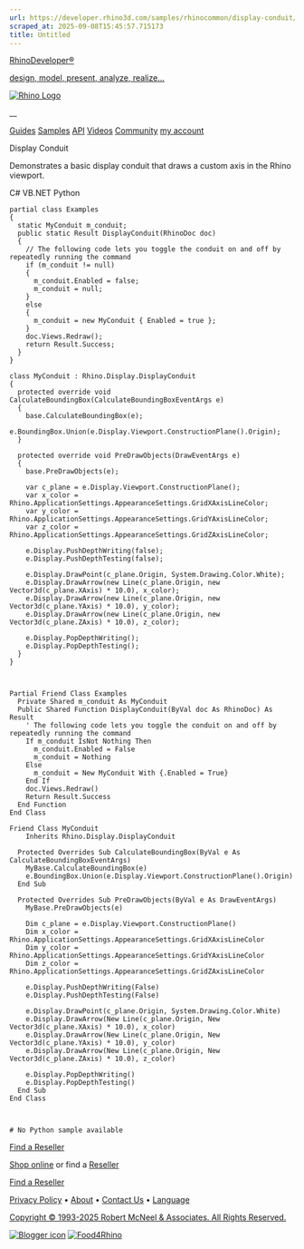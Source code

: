 ```yaml
---
url: https://developer.rhino3d.com/samples/rhinocommon/display-conduit/
scraped_at: 2025-09-08T15:45:57.715173
title: Untitled
---
```


[RhinoDeveloper®](/)

[design, model, present, analyze, realize...](/)

[![Rhino Logo](https://developer.rhino3d.com/images/rhinodevlogo.png)](/)

__

[Guides](https://developer.rhino3d.com/guides)
[Samples](https://developer.rhino3d.com/samples)
[API](https://developer.rhino3d.com/api)
[Videos](https://developer.rhino3d.com/videos)
[Community](https://discourse.mcneel.com/c/rhino-developer) [my account
](https://www.rhino3d.com/my-account/ "Manage your account, licenses, and
teams")

Display Conduit

Demonstrates a basic display conduit that draws a custom axis in the Rhino
viewport.

C# VB.NET Python

    
    
    partial class Examples
    {
      static MyConduit m_conduit;
      public static Result DisplayConduit(RhinoDoc doc)
      {
        // The following code lets you toggle the conduit on and off by repeatedly running the command
        if (m_conduit != null)
        {
          m_conduit.Enabled = false;
          m_conduit = null;
        }
        else
        {
          m_conduit = new MyConduit { Enabled = true };
        }
        doc.Views.Redraw();
        return Result.Success;
      }
    }
    
    class MyConduit : Rhino.Display.DisplayConduit
    {
      protected override void CalculateBoundingBox(CalculateBoundingBoxEventArgs e)
      {
        base.CalculateBoundingBox(e);
        e.BoundingBox.Union(e.Display.Viewport.ConstructionPlane().Origin);
      }
    
      protected override void PreDrawObjects(DrawEventArgs e)
      {
        base.PreDrawObjects(e);
    
        var c_plane = e.Display.Viewport.ConstructionPlane();
        var x_color = Rhino.ApplicationSettings.AppearanceSettings.GridXAxisLineColor;
        var y_color = Rhino.ApplicationSettings.AppearanceSettings.GridYAxisLineColor;
        var z_color = Rhino.ApplicationSettings.AppearanceSettings.GridZAxisLineColor;
    
        e.Display.PushDepthWriting(false);
        e.Display.PushDepthTesting(false);
    
        e.Display.DrawPoint(c_plane.Origin, System.Drawing.Color.White);
        e.Display.DrawArrow(new Line(c_plane.Origin, new Vector3d(c_plane.XAxis) * 10.0), x_color);
        e.Display.DrawArrow(new Line(c_plane.Origin, new Vector3d(c_plane.YAxis) * 10.0), y_color);
        e.Display.DrawArrow(new Line(c_plane.Origin, new Vector3d(c_plane.ZAxis) * 10.0), z_color);
    
        e.Display.PopDepthWriting();
        e.Display.PopDepthTesting();
      }
    }
    
    
    
    Partial Friend Class Examples
      Private Shared m_conduit As MyConduit
      Public Shared Function DisplayConduit(ByVal doc As RhinoDoc) As Result
    	' The following code lets you toggle the conduit on and off by repeatedly running the command
    	If m_conduit IsNot Nothing Then
    	  m_conduit.Enabled = False
    	  m_conduit = Nothing
    	Else
    	  m_conduit = New MyConduit With {.Enabled = True}
    	End If
    	doc.Views.Redraw()
    	Return Result.Success
      End Function
    End Class
    
    Friend Class MyConduit
    	Inherits Rhino.Display.DisplayConduit
    
      Protected Overrides Sub CalculateBoundingBox(ByVal e As CalculateBoundingBoxEventArgs)
    	MyBase.CalculateBoundingBox(e)
    	e.BoundingBox.Union(e.Display.Viewport.ConstructionPlane().Origin)
      End Sub
    
      Protected Overrides Sub PreDrawObjects(ByVal e As DrawEventArgs)
    	MyBase.PreDrawObjects(e)
    
    	Dim c_plane = e.Display.Viewport.ConstructionPlane()
    	Dim x_color = Rhino.ApplicationSettings.AppearanceSettings.GridXAxisLineColor
    	Dim y_color = Rhino.ApplicationSettings.AppearanceSettings.GridYAxisLineColor
    	Dim z_color = Rhino.ApplicationSettings.AppearanceSettings.GridZAxisLineColor
    
    	e.Display.PushDepthWriting(False)
    	e.Display.PushDepthTesting(False)
    
    	e.Display.DrawPoint(c_plane.Origin, System.Drawing.Color.White)
    	e.Display.DrawArrow(New Line(c_plane.Origin, New Vector3d(c_plane.XAxis) * 10.0), x_color)
    	e.Display.DrawArrow(New Line(c_plane.Origin, New Vector3d(c_plane.YAxis) * 10.0), y_color)
    	e.Display.DrawArrow(New Line(c_plane.Origin, New Vector3d(c_plane.ZAxis) * 10.0), z_color)
    
    	e.Display.PopDepthWriting()
    	e.Display.PopDepthTesting()
      End Sub
    End Class
    
    
    
    # No Python sample available
    

  

[Find a Reseller](https://www.rhino3d.com/sales)

[Shop online](https://www.rhino3d.com/store) or find a
[Reseller](https://www.rhino3d.com/sales)

[Find a Reseller](https://www.rhino3d.com/sales)

[Privacy Policy](https://www.rhino3d.com/privacy) •
[About](https://www.rhino3d.com/mcneel/about) • [Contact
Us](https://www.rhino3d.com/mcneel/contact) • [
Language](https://www.rhino3d.com/language "Change to a different region or
language")

[Copyright © 1993-2025 Robert McNeel & Associates. All Rights
Reserved.](https://www.rhino3d.com/mcneel/about)

[](https://www.facebook.com/McNeelRhinoceros/)
[](https://twitter.com/bobmcneel) [](https://www.linkedin.com/groups/75313/)
[](https://www.youtube.com/user/RhinoGuide/videos) [](https://vimeo.com/rhino)
[![Blogger
icon](https://developer.rhino3d.com/images/blogger.svg)](http://blog.rhino3d.com/)
[![Food4Rhino](https://developer.rhino3d.com/images/f4r_icon_01.svg)](https://www.food4rhino.com)

